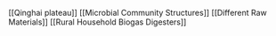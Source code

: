 [[Qinghai plateau]]
[[Microbial Community Structures]]
[[Different Raw Materials]]
[[Rural Household Biogas Digesters]]
